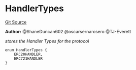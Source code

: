 # HandlerTypes
[Git Source](https://github.com/thrackle-io/tron/blob/50727ee9211084f05b8690e3435981873338f44e/src/client/token/HandlerTypeEnum.sol)

**Author:**
@ShaneDuncan602 @oscarsernarosero @TJ-Everett

*stores the Handler Types for the protocol*


```solidity
enum HandlerTypes {
    ERC20HANDLER,
    ERC721HANDLER
}
```

